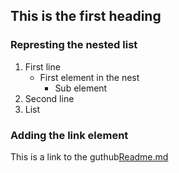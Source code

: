 ## This is the first heading 

### Represting the nested list
1. First line
    - First element in the nest
        - Sub element 
2. Second line
3. List 

### Adding the link element 
This is a link to the guthub[Readme.md](https://github.com/jfv492/ENSE374)
